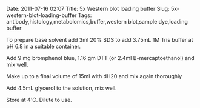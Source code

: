 Date: 2011-07-16 02:07
Title: 5x Western blot loading buffer
Slug: 5x-western-blot-loading-buffer
Tags: antibody,histology,metabolomics,buffer,western blot,sample dye,loading buffer







To prepare base solvent add 3ml 20% SDS to add 3.75mL 1M Tris buffer at pH 6.8 in a suitable container.



Add 9 mg bromphenol blue, 1.16 gm DTT (or 2.4ml B-mercaptoethanol) and mix well.



Make up to a final volume of 15ml with dH20 and mix again thoroughly



Add 4.5mL glycerol to the solution, mix well.



Store at 4&#39;C. Dilute to use.




